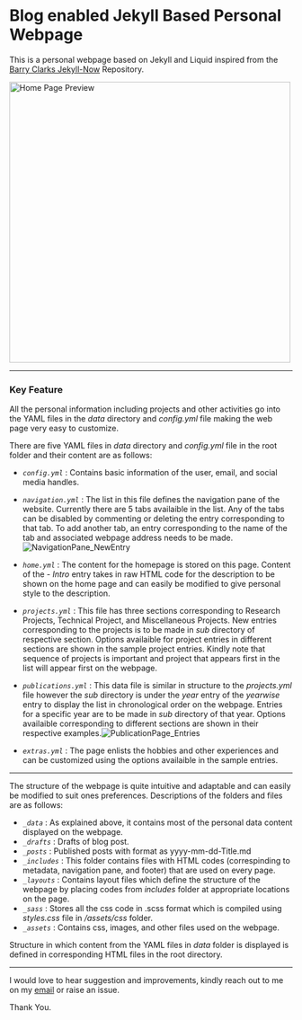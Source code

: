 # Blog enabled Jekyll Based Personal Webpage
 
This is a personal webpage based on Jekyll and Liquid inspired from the [Barry Clarks Jekyll-Now](https://github.com/barryclark/jekyll-now) Repository.

<img src="https://user-images.githubusercontent.com/29497016/120059989-ad3a0e80-c072-11eb-886d-710ea1f6783d.png" alt="Home Page Preview" width="500"/>

---

### Key Feature
All the personal information including projects and other activities go into the YAML files in the _data_ directory and _config.yml_ file making the web page very easy to customize.

There are five YAML files in _data_ directory and _config.yml_ file in the root folder and their content are as follows:

* _`config.yml`_ : Contains basic information of the user, email, and social media handles.

* _`navigation.yml`_ : The list in this file defines the navigation pane of the website. Currently there are 5 tabs availaible in the list. Any of the tabs can be disabled by commenting or deleting the entry corresponding to that tab. To add another tab, an entry corresponding to the name of the tab and associated webpage address needs to be made. 
![NavigationPane_NewEntry](https://user-images.githubusercontent.com/29497016/120059947-56343980-c072-11eb-867e-ae2ad85a6955.PNG)


* _`home.yml`_ : The content for the homepage is stored on this page. Content of the _- Intro_ entry takes in raw HTML code for the description to be shown on the home page and can easily be modified to give personal style to the description.

* _`projects.yml`_ : This file has three sections corresponding to Research Projects, Technical Project, and Miscellaneous Projects. New entries corresponding to the projects is to be made in _sub_ directory of respective section. Options availaible for project entries in different sections are shown in the sample project entries. Kindly note that sequence of projects is important and project that appears first in the list will appear first on the webpage.

* _`publications.yml`_ : This data file is similar in structure to the _projects.yml_ file however the _sub_ directory is under the _year_ entry of the _yearwise_ entry to display the list in chronological order on the webpage. Entries for a specific year are to be made in _sub_ directory of that year. Options availaible corresponding to different sections are shown in their respective examples.![PublicationPage_Entries](https://user-images.githubusercontent.com/29497016/120059952-5d5b4780-c072-11eb-831f-fb2185353498.PNG)


* _`extras.yml`_ : The page enlists the hobbies and other experiences and can be customized using the options availaible in the sample entries.

---

The structure of the webpage is quite intuitive and adaptable and can easily be modified to suit ones preferences. Descriptions of the folders and files are as follows:

* _`_data`_ : As explained above, it contains most of the personal data content displayed on the webpage.
* _`_drafts`_ : Drafts of blog post.
* _`_posts`_ : Published posts with format as yyyy-mm-dd-Title.md
* _`_includes`_ : This folder contains files with HTML codes (correspinding to metadata, navigation pane, and footer) that are used on every page.
* _`_layouts`_ : Contains layout files which define the structure of the webpage by placing codes from _includes_ folder at appropriate locations on the page.
* _`_sass`_ : Stores all the css code in .scss format which is compiled using _styles.css_ file in _/assets/css_ folder.
* _`_assets`_ : Contains css, images, and other files used on the webpage.

Structure in which content from the YAML files in _data_ folder is displayed is defined in corresponding HTML files in the root directory.

---

I would love to hear suggestion and improvements, kindly reach out to me on my [email](mailto:Apoorv9600@gmail.com) or raise an issue.

Thank You.







